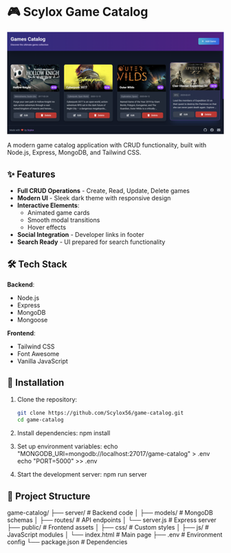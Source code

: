 # 🎮 Scylox Game Catalog

![Project Screenshot](/screenshot.png)

A modern game catalog application with CRUD functionality, built with Node.js, Express, MongoDB, and Tailwind CSS.

## ✨ Features

- **Full CRUD Operations** - Create, Read, Update, Delete games
- **Modern UI** - Sleek dark theme with responsive design
- **Interactive Elements**:
  - Animated game cards
  - Smooth modal transitions
  - Hover effects
- **Social Integration** - Developer links in footer
- **Search Ready** - UI prepared for search functionality

## 🛠️ Tech Stack

**Backend**:
- Node.js
- Express
- MongoDB
- Mongoose

**Frontend**:
- Tailwind CSS
- Font Awesome
- Vanilla JavaScript

## 🚀 Installation

1. Clone the repository:
   ```bash
   git clone https://github.com/Scylox56/game-catalog.git
   cd game-catalog
2. Install dependencies:
    npm install
   
3. Set up environment variables:
    echo "MONGODB_URI=mongodb://localhost:27017/game-catalog" > .env
    echo "PORT=5000" >> .env

4. Start the development server:
    npm run server

## 📂 Project Structure

game-catalog/
├── server/           # Backend code
│   ├── models/       # MongoDB schemas
│   ├── routes/       # API endpoints
│   └── server.js     # Express server
├── public/           # Frontend assets
│   ├── css/          # Custom styles
│   ├── js/           # JavaScript modules
│   └── index.html    # Main page
├── .env              # Environment config
└── package.json      # Dependencies   


